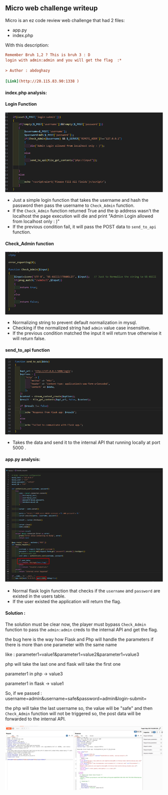 ## Micro web challenge writeup

Micro is an ez code review web challenge that had 2 files:

- app.py
- index.php 

With this description:

```ini
Remember Bruh 1,2 ? This is bruh 3 : D  
login with admin:admin and you will get the flag  :*

> Author : abdoghazy

[Link](http://20.115.83.90:1338 )
```



#### index.php analysis:

#### Login Function

![image-20240210150920736](./Micro.assets/image-20240210150920736.png)

- Just a simple login function that takes the username and hash the password then pass the username to `Check_Admin` function.
- If the `Check_Admin` function returned True and the ip address wasn't the localhost the page  execution will die and print "Admin Login allowed from localhost only : )"
- If the previous condition fail, it will pass the POST data to `send_to_api` function.



#### Check_Admin function

![image-20240210151741945](./Micro.assets/image-20240210151741945.png)

- Normalizing string to prevent default normalization in mysql.
- Checking if the normalized string had `admin` value case insensitive.
- If the previous condition matched the input it will return true otherwise it will return false.



#### send_to_api function

![image-20240210152301313](./Micro.assets/image-20240210152301313.png)

- Takes the data and send it to the internal API that running locally at port 5000 .



#### app.py analysis:

#### ![image-20240210153313784](./Micro.assets/image-20240210153313784.png)

- Normal flask login function that checks if the `username` and `password` are existed in the users table.
- If the user existed the application will return the flag.



#### Solution :

The solution must be clear now, the player must bypass `Check_Admin`  function to pass the `admin:admin` creds to the internal API and get the flag.

the bug here is the way how Flask and Php will handle the parameters if there is more than one parameter with the same name 

like :  parameter1=value1&parameter1=value2&parameter1=value3

php will take the last one and flask will take the first one 

parameter1 in php -> value3

parameter1 in flask -> value1



So, if we passed : username=admin&username=safe&password=admin&login-submit=

the php will take the last username so, the value will be "safe" and then `Check_Admin` function will not be triggered so, the post data will be forwarded to the internal API.

![image-20240210155656417](./Micro.assets/image-20240210155656417.png)
